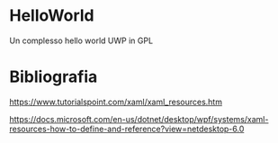 # HelloWorld

Un complesso hello world UWP in GPL

# Bibliografia
https://www.tutorialspoint.com/xaml/xaml_resources.htm

https://docs.microsoft.com/en-us/dotnet/desktop/wpf/systems/xaml-resources-how-to-define-and-reference?view=netdesktop-6.0
